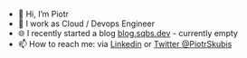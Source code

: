 - 👋 Hi, I’m Piotr
- 💼 I work as Cloud / Devops Engineer
- 🌐 I recently started a blog [blog.sqbs.dev](https://blog.sqbs.dev) - currently empty
- 📫 How to reach me: via [Linkedin](https://www.linkedin.com/in/piotr-skubis/) or [Twitter @PiotrSkubis](https://twitter.com/PiotrSkubis)

<!---
ptrskbs/ptrskbs is a ✨ special ✨ repository because its `README.md` (this file) appears on your GitHub profile.
You can click the Preview link to take a look at your changes.
--->
